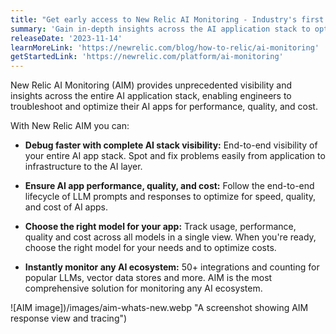 ```yaml
---
title: "Get early access to New Relic AI Monitoring - Industry's first APM for AI"
summary: 'Gain in-depth insights across the AI application stack to optimize for performance, quality and cost'
releaseDate: '2023-11-14'
learnMoreLink: 'https://newrelic.com/blog/how-to-relic/ai-monitoring'
getStartedLink: 'https://newrelic.com/platform/ai-monitoring'
---
```


New Relic AI Monitoring (AIM) provides unprecedented visibility and insights across the entire AI application stack, enabling engineers to troubleshoot and optimize their AI apps for performance, quality, and cost.

With New Relic AIM you can:

- **Debug faster with complete AI stack visibility:** End-to-end visibility of your entire AI app stack. Spot and fix problems easily from application to infrastructure to the AI layer.

- **Ensure AI app performance, quality, and cost:** Follow the end-to-end lifecycle of LLM prompts and responses to optimize for speed, quality, and cost of AI apps.

- **Choose the right model for your app:** Track usage, performance, quality and cost across all models in a single view. When you're ready, choose the right model for your needs and to optimize costs.

- **Instantly monitor any AI ecosystem:** 50+ integrations and counting for popular LLMs, vector data stores and more. AIM is the most comprehensive solution for monitoring any AI ecosystem.

![AIM image])/images/aim-whats-new.webp "A screenshot showing AIM response view and tracing")
